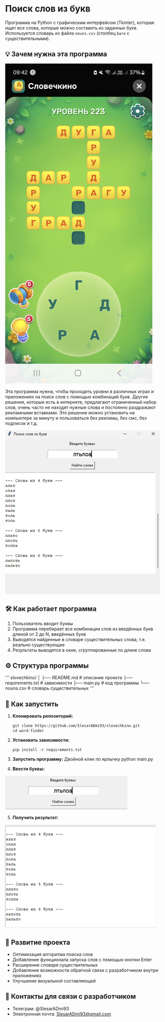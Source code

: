 # Поиск слов из букв

Программа на Python с графическим интерфейсом (Tkinter), которая ищет все слова, которые можно составить из заданных букв.  
Используется словарь из файла `nouns.csv` (столбец `bare` с существительными).

## 💡 Зачем нужна эта программа

![зачем](images/зачем.png)


Эта программа нужна, чтобы проходить уровни в различных играх и приложениях на поиск слов с помощью комбинаций букв.
Другие решения, которые есть в интернете, предлагают ограниченный набор слов, очень часто не находят нужные слова и
постоянно раздражают рекламными вставками. Это решение можно установить на компьютере за минуту и пользоваться
без рекламы, без смс, без подписок и т.д.

![Скриншот программы](images/скриншотпрограммы.png)

## 🛠️ Как работает программа

1. Пользователь вводит буквы
2. Программа перебирает все комбинации слов из введённых букв длиной от 2 до N, введённых букв
3. Выводятся найденные в словаре существительных слова, т.е. реально существующие
4. Результаты выводятся в окне, сгруппированные по длине слова

## ⚙️ Структура программы
'''
slovechkino/
│
├── README.md              # описание проекта
├── requirements.txt       # зависимости
├── main.py                # код программы
└── nouns.csv              # словарь существительных
'''

## 🚀 Как запустить

1. **Клонировать репозиторий:**
   ```
   git clone https://github.com/SlesarADmi93/slovechkino.git
   cd word-finder
   ```
   
2. **Установить зависимости:**
	```
	pip install -r requirements.txt
	```

3. **Запустить программу:**
	Двойной клик по ярлычку python main.py

4. **Ввести буквы:**

![ввести буквы](images/ввестибуквы.png)

5. **Получить результат:**

![получить результат](images/получитьрезультат.png)

## 🌱 Развитие проекта

- Оптимизация алгоритма поиска слов
- Добавление функционала запуска слов с помощью кнопки Enter
- Расширение словаря существительных
- Добавление возможности обратной связи с разработчиком внутри приложениях
- Улучшение визуальной составляющей

## 🤝 Контакты для связи с разработчиком
- Телеграм: @SlesarADmi93
- Электронная почта: SlesarADmi93@gmail.com